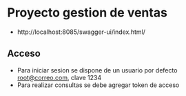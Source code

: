 # Proyecto gestion de ventas

* http://localhost:8085/swagger-ui/index.html/

## Acceso

* Para iniciar sesion se dispone de un usuario por defecto root@correo.com, clave 1234
* Para realizar consultas se debe agregar token de acceso


